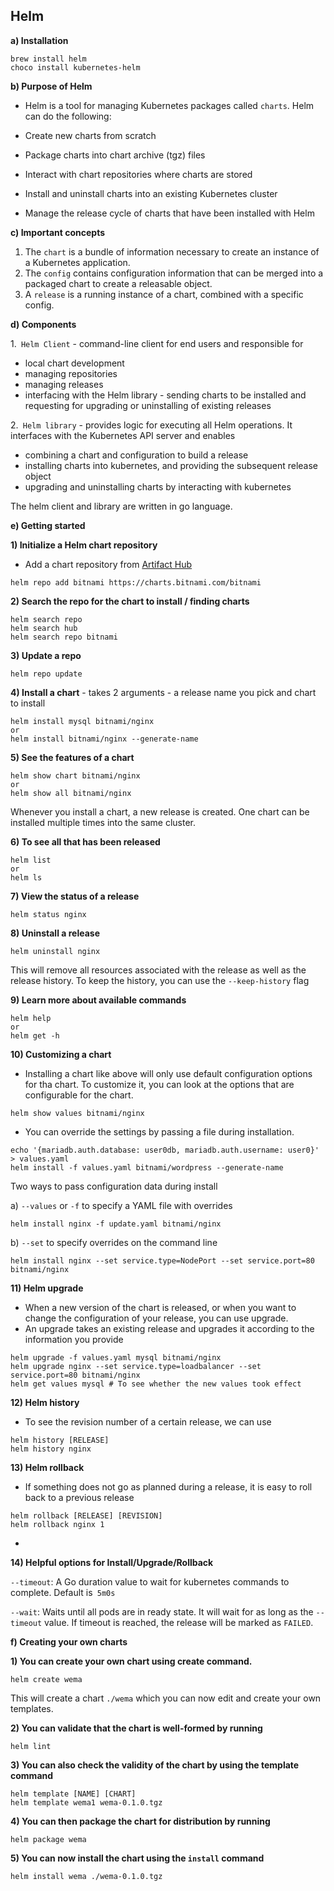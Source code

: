 ## Helm
**a) Installation**
```shell
brew install helm
choco install kubernetes-helm
```
**b) Purpose of Helm**
- Helm is a tool for managing Kubernetes packages called `charts`. Helm can do the following:

- Create new charts from scratch
- Package charts into chart archive (tgz) files
- Interact with chart repositories where charts are stored
- Install and uninstall charts into an existing Kubernetes cluster
- Manage the release cycle of charts that have been installed with Helm

**c) Important concepts**
1. The `chart` is a bundle of information necessary to create an instance of a Kubernetes application.
2. The `config` contains configuration information that can be merged into a packaged chart to create a releasable object.
3. A `release` is a running instance of a chart, combined with a specific config.

**d) Components**

1.` Helm Client` - command-line client for end users and responsible for
- local chart development
- managing repositories
- managing releases
- interfacing with the Helm library - sending charts to be installed and requesting for upgrading or uninstalling of existing releases
  
2.` Helm library` - provides logic for executing all Helm operations. It interfaces with the Kubernetes API server and enables
- combining a chart and configuration to build a release
- installing charts into kubernetes, and providing the subsequent release object
- upgrading and uninstalling charts by interacting with kubernetes

The helm client and library are written in go language.

**e) Getting started**

**1) Initialize a Helm chart repository**
- Add a chart repository from [Artifact Hub](https://artifacthub.io/)
```shell
helm repo add bitnami https://charts.bitnami.com/bitnami
```

**2) Search the repo for the chart to install / finding charts**
```shell
helm search repo
helm search hub
helm search repo bitnami
```

**3) Update a repo**
```shell
helm repo update
```

**4) Install a chart** - takes 2 arguments - a release name you pick and chart to install
```shell
helm install mysql bitnami/nginx 
or
helm install bitnami/nginx --generate-name
```

**5) See the features of a chart**
```shell
helm show chart bitnami/nginx
or
helm show all bitnami/nginx
```
Whenever you install a chart, a new release is created. One chart can be installed multiple times into the same cluster.

**6) To see all that has been released**
```shell
helm list
or
helm ls
```

**7) View the status of a release** 
```shell
helm status nginx
```

**8) Uninstall a release**
```shell
helm uninstall nginx
```
This will remove all resources associated with the release as well as the release history. To keep the history, you can use the `--keep-history` flag


**9) Learn more about available commands**
```shell
helm help
or
helm get -h
```

**10) Customizing a chart**
- Installing a chart like above will only use default configuration options for tha chart. To customize it, you can look at the options that are configurable for the chart.
```shell
helm show values bitnami/nginx
```
- You can override the settings by passing a file during installation.

```shell
echo '{mariadb.auth.database: user0db, mariadb.auth.username: user0}' > values.yaml
helm install -f values.yaml bitnami/wordpress --generate-name
```
Two ways to pass configuration data during install

a) `--values` or `-f` to specify a YAML file with overrides
```shell
helm install nginx -f update.yaml bitnami/nginx 
```
b) `--set` to specify overrides on the command line
```shell
helm install nginx --set service.type=NodePort --set service.port=80 bitnami/nginx
```

**11) Helm upgrade**
- When a new version of the chart is released, or when you want to change the configuration of your release, you can use upgrade.
-  An upgrade takes an existing release and upgrades it according to the information you provide
```shell
helm upgrade -f values.yaml mysql bitnami/nginx
helm upgrade nginx --set service.type=loadbalancer --set service.port=80 bitnami/nginx
helm get values mysql # To see whether the new values took effect
```

**12) Helm history**
- To see the revision number of a certain release, we can use
```shell
helm history [RELEASE]
helm history nginx
```
**13) Helm rollback**
- If something does not go as planned during a release, it is easy to roll back to a previous release
```shell
helm rollback [RELEASE] [REVISION]
helm rollback nginx 1
```
-

**14) Helpful options for Install/Upgrade/Rollback**

`--timeout`: A Go duration value to wait for kubernetes commands to complete. Default is` 5m0s`

`--wait`: Waits until all pods are in ready state. It will wait for as long as the `--timeout` value. If timeout is reached, the release will be marked as `FAILED`.

**f) Creating your own charts**

**1) You can create your own chart using create command.**
```shell
helm create wema
```
This will create a chart `./wema` which you can now edit and create your own templates.

**2) You can validate that the chart is well-formed by running**
```shell
helm lint 
```
**3) You can also check the validity of the chart by using the template command**
```shell
helm template [NAME] [CHART]
helm template wema1 wema-0.1.0.tgz
```
**4) You can then package the chart for distribution by running**
```shell
helm package wema
```
**5) You can now install the chart using the `install` command**
```shell
helm install wema ./wema-0.1.0.tgz
```
